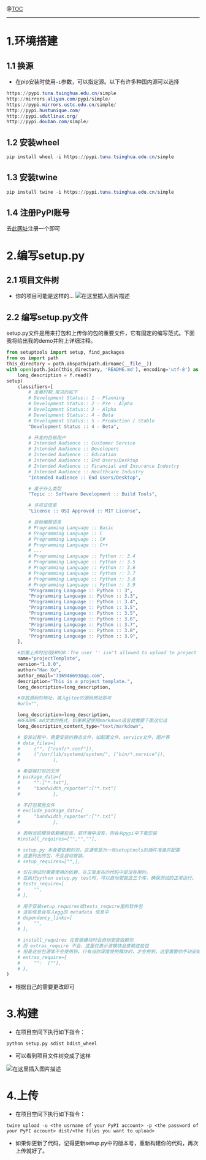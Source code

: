 ﻿

@[TOC](文章目录)

---

#  1.环境搭建
##  1.1 换源
- 在pip安装时使用`-i`参数，可以指定源。以下有许多种国内源可以选择

```powershell
https://pypi.tuna.tsinghua.edu.cn/simple
http://mirrors.aliyun.com/pypi/simple/
https://pypi.mirrors.ustc.edu.cn/simple/
http://pypi.hustunique.com/
http://pypi.sdutlinux.org/
http://pypi.douban.com/simple/
```
##  1.2 安装wheel

```powershell
pip install wheel -i https://pypi.tuna.tsinghua.edu.cn/simple
```
##  1.3 安装twine

```powershell
pip install twine -i https://pypi.tuna.tsinghua.edu.cn/simple
```
##  1.4 注册PyPI账号
去[此网址](https://pypi.org/account/register/)注册一个即可

#  2.编写setup.py
##  2.1 项目文件树
- 你的项目可能是这样的...
![在这里插入图片描述](https://img-blog.csdnimg.cn/d919d615def3466f9ff73488c4e62aac.png#pic_center)
##  2.2 编写setup.py文件
setup.py文件是用来打包和上传你的包的重要文件，它有固定的编写范式。下面我将给出我的demo并附上详细注释。

```python
from setuptools import setup, find_packages
from os import path
this_directory = path.abspath(path.dirname(__file__))
with open(path.join(this_directory, 'README.md'), encoding='utf-8') as f:
    long_description = f.read()
setup(
    classifiers=[
        # 发展时期,常见的如下
        # Development Status:: 1 - Planning
        # Development Status:: 2 - Pre - Alpha
        # Development Status:: 3 - Alpha
        # Development Status:: 4 - Beta
        # Development Status:: 5 - Production / Stable
        "Development Status :: 4 - Beta",

        # 开发的目标用户
        # Intended Audience :: Customer Service
        # Intended Audience :: Developers
        # Intended Audience :: Education
        # Intended Audience :: End Users/Desktop
        # Intended Audience :: Financial and Insurance Industry
        # Intended Audience :: Healthcare Industry
        "Intended Audience :: End Users/Desktop",

        # 属于什么类型
        "Topic :: Software Development :: Build Tools",

        # 许可证信息
        "License :: OSI Approved :: MIT License",

        # 目标编程语言
        # Programming Language :: Basic
        # Programming Language :: C
        # Programming Language :: C#
        # Programming Language :: C++
        # ...
        # Programming Language :: Python :: 3.4
        # Programming Language :: Python :: 3.5
        # Programming Language :: Python :: 3.6
        # Programming Language :: Python :: 3.7
        # Programming Language :: Python :: 3.8
        # Programming Language :: Python :: 3.9
        "Programming Language :: Python :: 3",
        "Programming Language :: Python :: 3.3",
        "Programming Language :: Python :: 3.4",
        "Programming Language :: Python :: 3.5",
        "Programming Language :: Python :: 3.5",
        "Programming Language :: Python :: 3.6",
        "Programming Language :: Python :: 3.7",
        "Programming Language :: Python :: 3.8",
        "Programming Language :: Python :: 3.9",
    ],

    #如果上传时出现ERROR：The user '' isn't allowed to upload to project ''，换个名字，长一点无所谓，不能跟别人重复
    name="projectTemplate",
    version="1.0.0",
    author="Han Xu",
    author_email="736946693@qq.com",
    description="This is a project template.",
    long_description=long_description,

    #存放源码的地址，填入gitee的源码网址即可
    #url="",

    long_description=long_description,
    #README.md文本的格式，如果希望使用markdown语言就需要下面这句话
    long_description_content_type="text/markdown",

    # 安装过程中，需要安装的静态文件，如配置文件、service文件、图片等
    # data_files=[
    #     ("", ["conf/*.conf"]),
    #     ("/usr/lib/systemd/system/", ["bin/*.service"]),
    #            ],

    # 希望被打包的文件
    # package_data={
    #     "":["*.txt"],
    #     "bandwidth_reporter":["*.txt"]
    #            },

    # 不打包某些文件
    # exclude_package_data={
    #     "bandwidth_reporter":["*.txt"]
    #            },

    # 表明当前模块依赖哪些包，若环境中没有，则会从pypi中下载安装
    #install_requires=["","",""],

    # setup.py 本身要依赖的包，这通常是为一些setuptools的插件准备的配置
    # 这里列出的包，不会自动安装。
    # setup_requires=["",],

    # 仅在测试时需要使用的依赖，在正常发布的代码中是没有用的。
    # 在执行python setup.py test时，可以自动安装这三个库，确保测试的正常运行。
    # tests_require=[
    #     "",
    # ],

    # 用于安装setup_requires或tests_require里的软件包
    # 这些信息会写入egg的 metadata 信息中
    # dependency_links=[
    #     "",
    # ],

    # install_requires 在安装模块时会自动安装依赖包
    # 而 extras_require 不会，这里仅表示该模块会依赖这些包
    # 但是这些包通常不会使用到，只有当你深度使用模块时，才会用到，这里需要你手动安装
    # extras_require={
    #     "":  [""],
    # },
)
```
- 根据自己的需要更改即可

#  3.构建
- 在项目空间下执行如下指令：

```shell
python setup.py sdist bdist_wheel
```

- 可以看到项目文件树变成了这样

![在这里插入图片描述](https://img-blog.csdnimg.cn/7ac23192b1904eb790272d8462cec5b8.png#pic_center)
#  4.上传
- 在项目空间下执行如下指令：
```shell
twine upload -u <the usrname of your PyPI account> -p <the password of your PyPI account> dist/<the files you want to upload> 
```
- 如果你更新了代码，记得更新setup.py中的版本号，重新构建你的代码，再次上传就好了。
